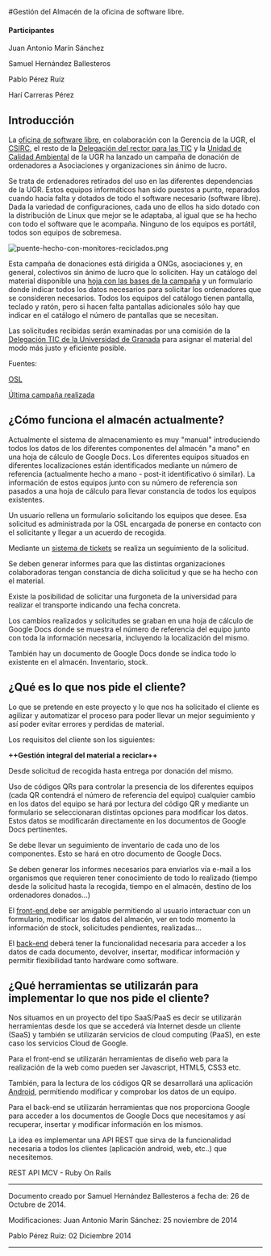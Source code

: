 #Gestión del Almacén de la oficina de software libre.

#### Participantes
Juan Antonio Marín Sánchez

Samuel Hernández Ballesteros

Pablo Pérez Ruíz

Harí Carreras Pérez


## Introducción
La [oficina de software libre](http://http://osl.ugr.es/), en colaboración con la Gerencia de la UGR, el [CSIRC](http://http://csirc.ugr.es/), el resto de la [Delegación del rector para las TIC](http://detic.ugr.es/) y la [Unidad de Calidad Ambiental](http://www.ugr.es/pages/servicios/uca) de la UGR ha lanzado un campaña de donación de ordenadores a Asociaciones y organizaciones sin ánimo de lucro.

Se trata de ordenadores retirados del uso en las diferentes dependencias de la UGR. Estos equipos informáticos han sido puestos a punto, reparados cuando hacía falta y dotados de todo el software necesario (software libre). Dada la variedad de configuraciones, cada uno de ellos ha sido dotado con la distribución de Linux que mejor se le adaptaba, al igual que se ha hecho con todo el software que le acompaña. Ninguno de los equipos es portátil, todos son equipos de sobremesa.

![puente-hecho-con-monitores-reciclados.png](./Imágenes/puente-hecho-con-monitores-reciclados.png)

Esta campaña de donaciones está dirigida a ONGs, asociaciones y, en general, colectivos sin ánimo de lucro que lo soliciten. Hay un catálogo del material disponible una [hoja con las bases de la campaña](http://osl.ugr.es/cursos-y-eventos/ordenadores-libres-con-software-libre/bases-de-la-x-campana-ordenadores-libres-con-software-libre/) y un formulario donde indicar todos los datos necesarios para solicitar los ordenadores que se consideren necesarios. Todos los equipos del catálogo tienen pantalla, teclado y ratón, pero si hacen falta pantallas adicionales sólo hay que indicar en el catálogo el número de pantallas que se necesitan.

Las solicitudes recibidas serán examinadas por una comisión de la [Delegación TIC de la Universidad de Granada](http://detic.ugr.es/) para asignar el material del modo más justo y eficiente posible.

Fuentes:

[OSL](http://osl.ugr.es/)

[Última campaña realizada](http://osl.ugr.es/2014/09/24/xii-campana-ordenadores-libres-con-software-libre/)

## ¿Cómo funciona el almacén actualmente?

Actualmente el sistema de almacenamiento es muy "manual" introduciendo todos los datos de los diferentes componentes del almacén "a mano" en una hoja de cálculo de Google Docs. Los diferentes equipos situados en diferentes localizaciones están identificados mediante un número de referencia (actualmente hecho a mano - post-it identificativo ó similar). La información de estos equipos junto con su número de referencia son pasados a una hoja de cálculo para llevar constancia de todos los equipos existentes.

Un usuario rellena un formulario solicitando los equipos que desee. Esa solicitud es administrada por la OSL encargada de ponerse en contacto con el solicitante y llegar a un acuerdo de recogida.

Mediante un [sistema de tickets](http://es.wikipedia.org/wiki/Sistema_de_seguimiento_de_incidentes) se realiza un seguimiento de la solicitud.

Se deben generar informes para que las distintas organizaciones colaboradoras tengan constancia de dicha solicitud y que se ha hecho con el material.

Existe la posibilidad de solicitar una furgoneta de la universidad para realizar el transporte indicando una fecha concreta.

Los cambios realizados y solicitudes se graban en una hoja de cálculo de Google Docs donde se muestra el número de referencia del equipo junto con toda la información necesaria, incluyendo la localización del mismo.

También hay un documento de Google Docs donde se indica todo lo existente en el almacén. Inventario, stock.

## ¿Qué es lo que nos pide el cliente?

Lo que se pretende en este proyecto y lo que nos ha solicitado el cliente es agilizar y automatizar el proceso para poder llevar un mejor seguimiento y así poder evitar errores y perdidas de material.

Los requisitos del cliente son los siguientes:

**++Gestión integral del material a reciclar++**

Desde solicitud de recogida hasta entrega por donación del mismo.

Uso de códigos QRs para controlar la presencia de los diferentes equipos (cada QR contendrá el número de referencia del equipo) cualquier cambio en los datos del equipo se hará por lectura del código QR y mediante un formulario se seleccionaran distintas opciones para modificar los datos. Estos datos se modificarán directamente en los documentos de Google Docs pertinentes.

Se debe llevar un seguimiento de inventario de cada uno de los componentes. Esto se hará en otro documento de Google Docs.

Se deben generar los informes necesarios para enviarlos vía e-mail a los organismos que requieren tener conocimiento de todo lo realizado (tiempo desde la solicitud hasta la recogida, tiempo en el almacén, destino de los ordenadores donados...)

El [front-end ](http://es.wikipedia.org/wiki/Front-end_y_back-end) debe ser amigable permitiendo al usuario interactuar con un formulario, modificar los datos del almacén, ver en todo momento la información de stock, solicitudes pendientes, realizadas...

El [back-end](http://es.wikipedia.org/wiki/Front-end_y_back-end) deberá tener la funcionalidad necesaria para acceder a los datos de cada documento, devolver, insertar, modificar información y permitir flexibilidad tanto hardware como software.

## ¿Qué herramientas se utilizarán para implementar lo que nos pide el cliente?

Nos situamos en un proyecto del tipo SaaS/PaaS es decir se utilizarán herramientas desde los que se accederá vía Internet desde un cliente (SaaS) y también se utilizarán servicios de cloud computing (PaaS), en este caso los servicios Cloud de Google.

Para el front-end se utilizarán herramientas de diseño web para la realización de la web como pueden ser Javascript, HTML5, CSS3 etc.

También, para la lectura de los códigos QR se desarrollará una aplicación [Android](http://developer.android.com/index.html), permitiendo modificar y comprobar los datos de un equipo.

Para el back-end se utilizarán herramientas que nos proporciona Google para acceder a los documentos de Google Docs que necesitamos y así recuperar, insertar y modificar información en los mismos.

La idea es implementar una API REST que sirva de la funcionalidad necesaria a todos los clientes (aplicación android, web, etc..) que necesitemos.

REST API MCV - Ruby On Rails

- - -
Documento creado por Samuel Hernández Ballesteros a fecha de: 26 de Octubre de 2014.

Modificaciones: Juan Antonio Marín Sánchez: 25 noviembre de 2014

Pablo Pérez Ruiz: 02 Diciembre 2014
- - -

